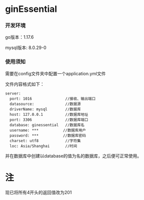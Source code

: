 # ginEssential

### 开发环境

go版本：1.17.6

mysql版本: 8.0.29-0

### 使用须知

需要在config文件夹中配置一个application.yml文件

文件内容格式如下：

````
server:
  port: 1016               //接收、输出端口
  datasource:              //数据源
  driverName: mysql        //数据库
  host: 127.0.0.1          //数据库地址
  port: 3306               //数据库端口
  database: ginessential   //数据库名
  username: ***           //数据库用户
  password: ***           //数据库密码
  charset: utf8            //字符集
  loc: Asia/Shanghai       //时间
````

并在数据库中创建以database的值为名的数据库，之后便可正常使用。

# 注

现已将所有4开头的返回值改为201





